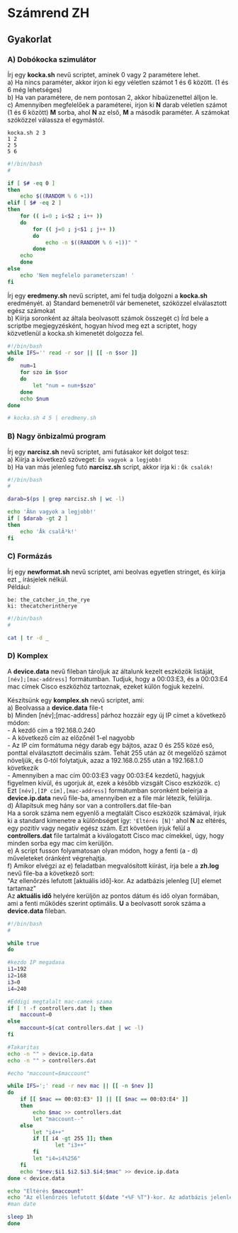 # Számrend ZH
## Gyakorlat
### A) Dobókocka szimulátor  
Írj egy **kocka.sh** nevű scriptet, aminek 0 vagy 2 paramétere lehet.  
a) Ha nincs paraméter, akkor írjon ki egy véletlen számot 1 és 6 között. (1 és 6 még lehetséges)  
b) Ha van paramétere, de nem pontosan 2, akkor hibaüzenettel álljon le.  
c) Amennyiben megfelelőek a paraméterei, írjon ki **N** darab véletlen számot (1 és 6 között) **M**
sorba, ahol **N** az első, **M** a második paraméter. A számokat szóközzel válassza el egymástól.  

```
kocka.sh 2 3
1 2
2 5
5 6
```

```sh
#!/bin/bash
#

if [ $# -eq 0 ] 
then
	echo $((RANDOM % 6 +1))
elif [ $# -eq 2 ]
then
	for (( i=0 ; i<$2 ; i++ )) 
	do
		for (( j=0 ; j<$1 ; j++ )) 
		do
			echo -n $((RANDOM % 6 +1))" "
		done
	echo
	done	
else
	echo 'Nem megfelelo parameterszam! '
fi
```

Írj egy **eredmeny.sh** nevű scriptet, ami fel tudja dolgozni a **kocka.sh** eredményét.
a) Standard bemenetről vár bemenetet, szóközzel elválasztott egész számokat  
b) Kiírja soronként az általa beolvasott számok összegét
c) Írd bele a scriptbe megjegyzésként, hogyan hívod meg ezt a scriptet, hogy közvetlenül a
kocka.sh kimenetét dolgozza fel.  

```sh
#!/bin/bash
while IFS='' read -r sor || [[ -n $sor ]]
do
    num=1
	for szo in $sor 
	do
		let "num = num+$szo"
	done
	echo $num
done

# kocka.sh 4 5 | eredmeny.sh
```

### B) Nagy önbizalmú program  
Írj egy **narcisz.sh** nevű scriptet, ami futásakor két dolgot tesz:  
a) Kiírja a következő szöveget: `Én vagyok a legjobb!`  
b) Ha van más jelenleg futó **narcisz.sh** script, akkor írja ki : `Ők csalók!`  

```sh
#!/bin/bash
#

darab=$(ps | grep narcisz.sh | wc -l)

echo 'Ã‰n vagyok a legjobb!'
if [ $darab -gt 2 ]
then
	echo 'Åk csalÃ³k!'
fi
```  

### C) Formázás  
Írj egy **newformat.sh** nevű scriptet, ami beolvas egyetlen stringet, és kiírja ezt _ írásjelek nélkül.  
Például:  
```
be: the_catcher_in_the_rye
ki: thecatcherintherye
```

```sh
#!/bin/bash
#

cat | tr -d _
```

### D) Komplex  
A **device.data** nevű fileban tároljuk az általunk kezelt eszközök listáját, `[név];[mac-address]`
formátumban. Tudjuk, hogy a 00:03:E3, és a 00:03:E4 mac címek Cisco eszközhöz tartoznak, ezeket külön fogjuk kezelni.  

Készítsünk egy **komplex.sh** nevű scriptet, ami:  
a) Beolvassa a **device.data** file-t  
b) Minden [név];[mac-address] párhoz hozzáír egy új IP címet a következő módon:  
    - A kezdő cím a 192.168.0.240  
    - A következő cím az előzőnél 1-el nagyobb  
    - Az IP cím formátuma négy darab egy bájtos, azaz 0 és 255  közé eső, ponttal elválasztott decimális szám. Tehát 255 után az őt megelőző számot növeljük, és 0-tól folytatjuk, azaz a 192.168.0.255 után a 192.168.1.0 következik  
    - Amennyiben a mac cím 00:03:E3 vagy 00:03:E4 kezdetű, hagyjuk figyelmen kívül, és ugorjuk át, ezek a később vizsgált Cisco eszközök.
c) Ezt `[név],[IP cím],[mac-address]` formátumban soronként beleírja a **device.ip.data** nevű file-ba, amennyiben ez a file már létezik, felülírja.  
d) Állapítsuk meg hány sor van a controllers.dat file-ban  
Ha a sorok száma nem egyenlő a megtalált Cisco eszközök számával, írjuk ki a standard kimenetre a különbséget így: `'Eltérés [N]'` ahol **N** az eltérés, egy pozitív vagy negatív egész szám. Ezt követően írjuk felül a **controllers.dat** file tartalmát a kiválogatott Cisco mac címekkel, úgy, hogy minden sorba egy mac cím kerüljön.  
e) A script fusson folyamatosan olyan módon, hogy a fenti (a - d) műveleteket óránként végrehajtja.  
f) Amikor elvégzi az e) feladatban megvalósított kiírást, írja bele a **zh.log** nevű file-ba a következő sort:  
"Az ellenőrzés lefutott [aktuális idő]-kor. Az adatbázis jelenleg [U] elemet tartamaz"  
Az **aktuális idő** helyére kerüljön az pontos dátum és idő olyan formában, ami a fenti működés szerint optimális. **U** a beolvasott sorok száma a **device.data** fileban.

```sh
#!/bin/bash
#

while true
do

#kezdo IP megadasa
i1=192
i2=168
i3=0
i4=240

#Eddigi megtalalt mac-camek szama
if [ ! -f controllers.dat ]; then
	maccount=0
else
	maccount=$(cat controllers.dat | wc -l)
fi

#Takaritas
echo -n "" > device.ip.data
echo -n "" > controllers.dat

#echo "maccount=$maccount"

while IFS=';' read -r nev mac || [[ -n $nev ]] 
do
	if [[ $mac == 00:03:E3* ]] || [[ $mac == 00:03:E4* ]]
	then
		echo $mac >> controllers.dat 
		let "maccount--"
	else
		let "i4++"
		if [[ i4 -gt 255 ]]; then
		       let "i3++"
		fi
		let "i4=i4%256"
	fi
	echo "$nev;$i1.$i2.$i3.$i4;$mac" >> device.ip.data
done < device.data

echo "Eltérés $maccount"
echo "Az ellenőrzés lefutott $(date "+%F %T")-kor. Az adatbázis jelenleg $(cat device.data | wc -l)  elemet tartalmaz" >> zh.log
#man date

sleep 1h
done
```